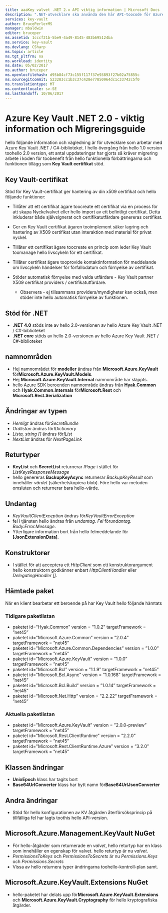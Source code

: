 ```yaml
---
title: aaaKey valvet .NET 2.x API viktig information | Microsoft Docs
description: ".NET-utvecklare ska använda den här API-toocode för Azure Key Vault"
services: key-vault
author: BrucePerlerMS
manager: mbaldwin
editor: bruceper
ms.assetid: 1cccf21b-5be9-4a49-8145-483b695124ba
ms.service: key-vault
ms.devlang: CSharp
ms.topic: article
ms.tgt_pltfrm: na
ms.workload: identity
ms.date: 05/02/2017
ms.author: bruceper
ms.openlocfilehash: d95b84cf73c155f117f37e93893f27b02a75855c
ms.sourcegitcommit: 523283cc1b3c37c428e77850964dc1c33742c5f0
ms.translationtype: MT
ms.contentlocale: sv-SE
ms.lasthandoff: 10/06/2017
---
```

# <a name="azure-key-vault-net-20---release-notes-and-migration-guide"></a>Azure Key Vault .NET 2.0 - viktig information och Migreringsguide
hello följande information och vägledning är för utvecklare som arbetar med Azure Key Vault .NET / C#-biblioteket. I hello övergång från hello 1.0 version toohello 2.0 version, ett antal uppdateringar har gjorts så kräver migrering arbete i koden för toobenefit från hello funktionella förbättringarna och funktionen tillägg som **Key Vault certifikat** stöd.

## <a name="key-vault-certificates"></a>Key Vault-certifikat

Stöd för Key Vault-certifikat ger hantering av din x509 certifikat och hello följande funktioner:  

* Tillåter att ett certifikat ägare toocreate ett certifikat via en process för att skapa Nyckelvalvet eller hello import av ett befintligt certifikat. Detta inkluderar både självsignerat och certifikatutfärdare genereras certifikat.
* Ger en Key Vault certifikat ägaren tooimplement säker lagring och hantering av X509 certifikat utan interaktion med material för privat nyckel.  
* Tillåter ett certifikat ägare toocreate en princip som leder Key Vault toomanage hello livscykeln för ett certifikat.  
* Tillåter certifikat ägare tooprovide kontaktinformation för meddelande om livscykeln händelser för förfallodatum och förnyelse av certifikat.  
* Stöder automatisk förnyelse med valda utfärdare - Key Vault partner X509 certifikat providers / certifikatutfärdare.
  
  * Observera - ej tillsammans providers/myndigheter kan också, men stöder inte hello automatisk förnyelse av funktionen.

## <a name="net-support"></a>Stöd för .NET

* **.NET 4.0** stöds inte av hello 2.0-versionen av hello Azure Key Vault .NET / C#-biblioteket
* **.NET core** stöds av hello 2.0-versionen av hello Azure Key Vault .NET / C#-biblioteket

## <a name="namespaces"></a>namnområden

* Hej namnområdet för **modeller** ändras från **Microsoft.Azure.KeyVault** för**Microsoft.Azure.KeyVault.Models**.
* Hej **Microsoft.Azure.KeyVault.Internal** namnområde har släppts.
* hello Azure SDK beroenden namnområde ändras från **Hyak.Common** och **Hyak.Common.Internals** för**Microsoft.Rest** och  **Microsoft.Rest.Serialization**

## <a name="type-changes"></a>Ändringar av typen

* *Hemligt* ändras för*SecretBundle*
* *Ordlistan* ändras för*IDictionary*
* *Lista<T>, string []* ändras för*IList<T>*
* *NextList* ändras för *NextPageLink*

## <a name="return-types"></a>Returtyper

* **KeyList** och **SecretList** returnerar *IPage<T>*  i stället för *ListKeysResponseMessage*
* hello genereras **BackupKeyAsync** returnerar *BackupKeyResult* som innehåller *värdet* (säkerhetskopiera blob). Före hello var metoden omsluten och returnerar bara hello-värde.

## <a name="exceptions"></a>Undantag

* *KeyVaultClientException* ändras för*KeyVaultErrorException*
* fel i tjänsten hello ändras från *undantag. Fel* för*undantag. Body.Error.Message*.
* Ytterligare information bort från hello felmeddelande för **[JsonExtensionData]**.

## <a name="constructors"></a>Konstruktorer

* I stället för att acceptera ett *HttpClient* som ett konstruktorargument hello konstruktorn godkänner enbart *HttpClientHandler* eller *DelegatingHandler []*.

## <a name="downloaded-packages"></a>Hämtade paket

När en klient bearbetar ett beroende på har Key Vault hello följande hämtats

### <a name="previous-package-list"></a>Tidigare paketlistan

* paketet id="Hyak.Common” version = ”1.0.2” targetFramework = ”net45”
* paketet id="Microsoft.Azure.Common” version = ”2.0.4” targetFramework = ”net45”
* paketet id="Microsoft.Azure.Common.Dependencies” version = ”1.0.0” targetFramework = ”net45”
* paketet id="Microsoft.Azure.KeyVault” version = ”1.0.0” targetFramework = ”net45”
* paketet id="Microsoft.Bcl” version = ”1.1.9” targetFramework = ”net45”
* paketet id="Microsoft.Bcl.Async” version = ”1.0.168” targetFramework = ”net45”
* paketet id="Microsoft.Bcl.Build” version = ”1.0.14” targetFramework = ”net45”
* paketet id="Microsoft.Net.Http” version = ”2.2.22” targetFramework = ”net45”

### <a name="current-package-list"></a>Aktuella paketlistan

* paketet id="Microsoft.Azure.KeyVault” version = ”2.0.0-preview” targetFramework = ”net45”
* paketet id="Microsoft.Rest.ClientRuntime” version = ”2.2.0” targetFramework = ”net45”
* paketet id="Microsoft.Rest.ClientRuntime.Azure” version = ”3.2.0” targetFramework = ”net45”

## <a name="class-changes"></a>Klassen ändringar

* **UnixEpoch** klass har tagits bort
* **Base64UrlConverter** klass har bytt namn för**Base64UrlJsonConverter**

## <a name="other-changes"></a>Andra ändringar

* Stöd för hello konfigurationen av KV åtgärden återförsöksprincip på tillfälliga fel har lagts toothis hello API-version.

## <a name="microsoftazuremanagementkeyvault-nuget"></a>Microsoft.Azure.Management.KeyVault NuGet

* För hello-åtgärder som returnerade en *valvet*, hello returtyp har en klass som innehåller en egenskap för valvet. hello returtyp är nu *valvet*.
* *PermissionsToKeys* och *PermissionsToSecrets* är nu *Permissions.Keys* och *Permissions.Secrets*
* Vissa av hello returnera typer ändringarna toohello-kontroll-plan samt.

## <a name="microsoftazurekeyvaultextensions-nuget"></a>Microsoft.Azure.KeyVault.Extensions NuGet

* hello-paketet har delats upp för**Microsoft.Azure.KeyVault.Extensions** och **Microsoft.Azure.KeyVault.Cryptography** för hello kryptografiska åtgärder.

